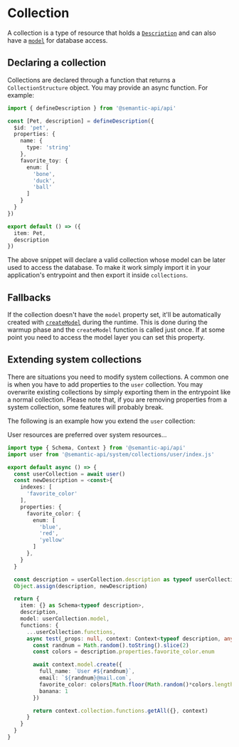 # Collection

A collection is a type of resource that holds a [`Description`](/api/description) and can also have a [`model`]() for database access.


## Declaring a collection

Collections are declared through a function that returns a `CollectionStructure` object. You may provide an async function. For example:

```typescript
import { defineDescription } from '@semantic-api/api'

const [Pet, description] = defineDescription({
  $id: 'pet',
  properties: {
    name: {
      type: 'string'
    },
    favorite_toy: {
      enum: [
        'bone',
        'duck',
        'ball'
      ]
    }
  }
})

export default () => ({
  item: Pet,
  description
})
```

The above snippet will declare a valid collection whose model can be later used to access the database. To make it work simply import it in your application's entrypoint and then export it inside `collections`.

## Fallbacks

If the collection doesn't have the `model` property set, it'll be automatically created with [`createModel`](/api/#create-model) during the runtime. This is done during the warmup phase and the `createModel` function is called just once. If at some point you need to access the model layer you can set this property.

## Extending system collections

There are situations you need to modify system collections. A common one is when you have to add properties to the `user` collection. You may overwrite existing collections by simply exporting them in the entrypoint like a normal collection. Please note that, if you are removing properties from a system collection, some features will probably break.

The following is an example how you extend the `user` collection:

User resources are preferred over system resources...

```typescript
import type { Schema, Context } from '@semantic-api/api'
import user from '@semantic-api/system/collections/user/index.js'

export default async () => {
  const userCollection = await user()
  const newDescription = <const>{
    indexes: [
      'favorite_color'
    ],
    properties: {
      favorite_color: {
        enum: [
          'blue',
          'red',
          'yellow'
        ]
      },
    }
  }

  const description = userCollection.description as typeof userCollection['description'] & typeof newDescription
  Object.assign(description, newDescription)

  return {
    item: {} as Schema<typeof description>,
    description,
    model: userCollection.model,
    functions: {
      ...userCollection.functions,
      async test(_props: null, context: Context<typeof description, any, any>) {
        const randnum = Math.random().toString().slice(2)
        const colors = description.properties.favorite_color.enum

        await context.model.create({
          full_name: `User #${randnum}`,
          email: `${randnum}@mail.com`,
          favorite_color: colors[Math.floor(Math.random()*colors.length)],
          banana: 1
        })

        return context.collection.functions.getAll({}, context)
      }
    }
  }
}
```
